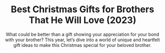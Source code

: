 ---
layout: post
title: Best Christmas Gifts for Brothers That He Will Love (2023)
subtitle: What could be better than a gift showing your appreciation for your bond with your brother? This year, let’s dive into a world of unique and heartfelt gift ideas to make this Christmas special for your beloved brother.
header-img: "img/post/2023/09/copied/christmas-gifts-for-brothers.jpg"
header-style: text
permalink: "/christmas-gifts-brothers/"
catalog: true
tags:
  - Recipients 
  - Men
---       